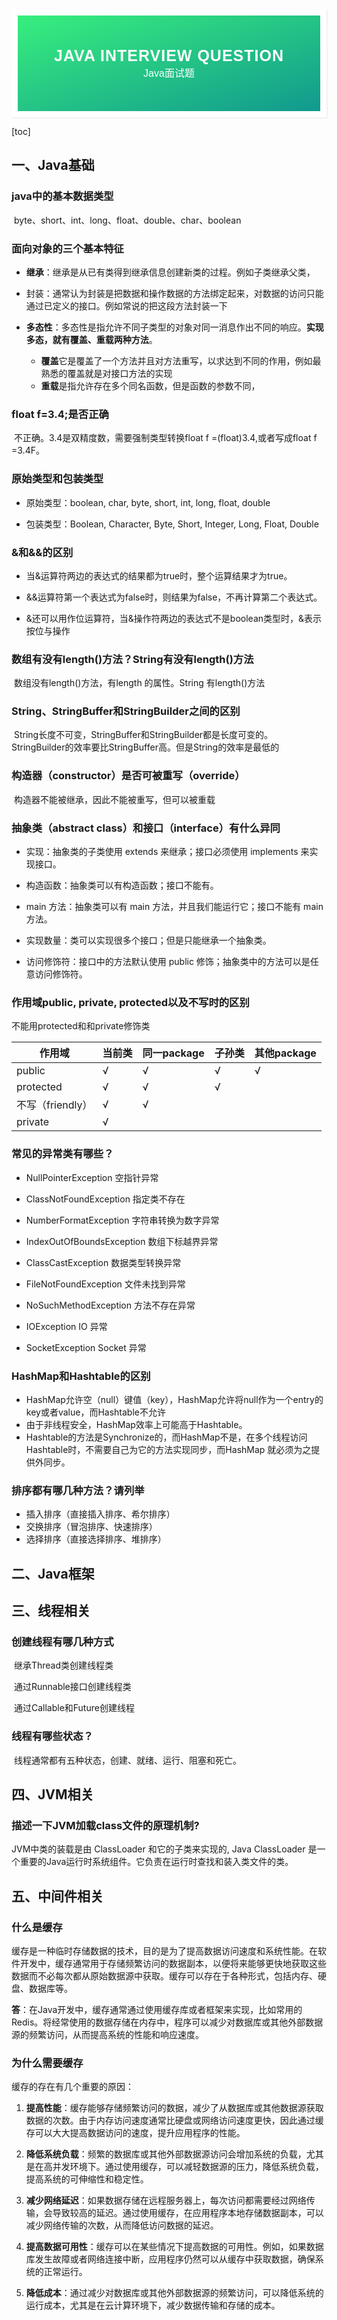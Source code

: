 <div style="font-family: 'Kanit', sans-serif;text-align: center;border: 10px solid #fff;box-shadow: 1px 1px 2px #e6e6e6;background: linear-gradient(to left top, #11998e, #38ef7d); padding: 50px 0;">
<div style="color: #fff;">
    <h3 style="font-size: 25px;font-weight: 600;letter-spacing: 1px;text-transform: uppercase;margin: 0;">
       Java Interview Question
    </h3>
    <span style="font-size: 16px;text-transform: capitalize;">
    	Java面试题
    </span>
</div>
</div>

[toc]

## 一、Java基础

### java中的基本数据类型

​		byte、short、int、long、float、double、char、boolean



### 	面向对象的三个基本特征

- **继承**：继承是从已有类得到继承信息创建新类的过程。例如子类继承父类，
- 封装：通常认为封装是把数据和操作数据的方法绑定起来，对数据的访问只能通过已定义的接口。例如常说的把这段方法封装一下

- **多态性**：多态性是指允许不同子类型的对象对同一消息作出不同的响应。**实现多态，就有覆盖、重载两种方法**。
  - **覆盖**它是覆盖了一个方法并且对方法重写，以求达到不同的作用，例如最熟悉的覆盖就是对接口方法的实现
  - **重载**是指允许存在多个同名函数，但是函数的参数不同，



### 	float f=3.4;是否正确

​		不正确。3.4是双精度数，需要强制类型转换float f =(float)3.4,或者写成float f =3.4F。



### 原始类型和包装类型

- 原始类型：boolean, char, byte, short, int, long, float, double

- 包装类型：Boolean, Character, Byte, Short, Integer, Long, Float, Double



### 	&和&&的区别

- 当&运算符两边的表达式的结果都为true时，整个运算结果才为true。
- &&运算符第一个表达式为false时，则结果为false，不再计算第二个表达式。

- &还可以用作位运算符，当&操作符两边的表达式不是boolean类型时，&表示按位与操作



### 	数组有没有length()方法？String有没有length()方法

​		数组没有length()方法，有length 的属性。String 有length()方法



### String、StringBuffer和StringBuilder之间的区别

​		String长度不可变，StringBuffer和StringBuilder都是长度可变的。
​		StringBuilder的效率要比StringBuffer高。但是String的效率是最低的



### 	构造器（constructor）是否可被重写（override）

​		构造器不能被继承，因此不能被重写，但可以被重载



### 	抽象类（abstract class）和接口（interface）有什么异同

- 实现：抽象类的子类使用 extends 来继承；接口必须使用 implements 来实现接口。

- 构造函数：抽象类可以有构造函数；接口不能有。

- main 方法：抽象类可以有 main 方法，并且我们能运行它；接口不能有 main 方法。

- 实现数量：类可以实现很多个接口；但是只能继承一个抽象类。

- 访问修饰符：接口中的方法默认使用 public 修饰；抽象类中的方法可以是任意访问修饰符。 



### 作用域public, private, protected以及不写时的区别

不能用protected和和private修饰类

| 作用域           | 当前类 | 同一package | 子孙类 | 其他package |
| ---------------- | ------ | ----------- | ------ | ----------- |
| public           | √      | √           | √      | √           |
| protected        | √      | √           | √      |             |
| 不写（friendly） | √      | √           |        |             |
| private          | √      |             |        |             |



### 	常见的异常类有哪些？

- NullPointerException 空指针异常

- ClassNotFoundException 指定类不存在

- NumberFormatException 字符串转换为数字异常

- IndexOutOfBoundsException 数组下标越界异常

- ClassCastException 数据类型转换异常

- FileNotFoundException 文件未找到异常

- NoSuchMethodException 方法不存在异常

- IOException IO 异常

- SocketException Socket 异常



### HashMap和Hashtable的区别

- HashMap允许空（null）键值（key），HashMap允许将null作为一个entry的key或者value，而Hashtable不允许
- 由于非线程安全，HashMap效率上可能高于Hashtable。
- Hashtable的方法是Synchronize的，而HashMap不是，在多个线程访问Hashtable时，不需要自己为它的方法实现同步，而HashMap 就必须为之提供外同步。 



### 排序都有哪几种方法？请列举

- 插入排序（直接插入排序、希尔排序）
- 交换排序（冒泡排序、快速排序）
- 选择排序（直接选择排序、堆排序）



## 二、Java框架





## 三、线程相关

### 	创建线程有哪几种方式

​		继承Thread类创建线程类

​		通过Runnable接口创建线程类

​		通过Callable和Future创建线程 

### 	线程有哪些状态？

​		线程通常都有五种状态，创建、就绪、运行、阻塞和死亡。



## 四、JVM相关

### 描述一下JVM加载class文件的原理机制?

JVM中类的装载是由 ClassLoader 和它的子类来实现的, Java ClassLoader 是一个重要的Java运行时系统组件。它负责在运行时查找和装入类文件的类。



## 五、中间件相关

### 什么是缓存

缓存是一种临时存储数据的技术，目的是为了提高数据访问速度和系统性能。在软件开发中，缓存通常用于存储频繁访问的数据副本，以便将来能够更快地获取这些数据而不必每次都从原始数据源中获取。缓存可以存在于各种形式，包括内存、硬盘、数据库等。

**答**：在Java开发中，缓存通常通过使用缓存库或者框架来实现，比如常用的Redis。将经常使用的数据存储在内存中，程序可以减少对数据库或其他外部数据源的频繁访问，从而提高系统的性能和响应速度。



### 为什么需要缓存

缓存的存在有几个重要的原因：

1. **提高性能**：缓存能够存储频繁访问的数据，减少了从数据库或其他数据源获取数据的次数。由于内存访问速度通常比硬盘或网络访问速度更快，因此通过缓存可以大大提高数据访问的速度，提升应用程序的性能。

2. **降低系统负载**：频繁的数据库或其他外部数据源访问会增加系统的负载，尤其是在高并发环境下。通过使用缓存，可以减轻数据源的压力，降低系统负载，提高系统的可伸缩性和稳定性。

3. **减少网络延迟**：如果数据存储在远程服务器上，每次访问都需要经过网络传输，会导致较高的延迟。通过使用缓存，在应用程序本地存储数据副本，可以减少网络传输的次数，从而降低访问数据的延迟。

4. **提高数据可用性**：缓存可以在某些情况下提高数据的可用性。例如，如果数据库发生故障或者网络连接中断，应用程序仍然可以从缓存中获取数据，确保系统的正常运行。

5. **降低成本**：通过减少对数据库或其他外部数据源的频繁访问，可以降低系统的运行成本，尤其是在云计算环境下，减少数据传输和存储的成本。
